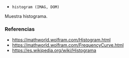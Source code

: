 - `histogram (IMAG, DOM)`

Muestra histograma.

### Referencias

- https://mathworld.wolfram.com/Histogram.html
- https://mathworld.wolfram.com/FrequencyCurve.html
- https://es.wikipedia.org/wiki/Histograma
